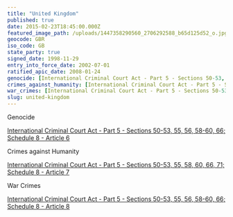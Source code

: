 ```yaml
---
title: "United Kingdom"
published: true
date: 2015-02-23T18:45:00.000Z
featured_image_path: /uploads/1447358290560_2706292588_b65d125d52_o.jpg
geocode: GBR
iso_code: GB
state_party: true
signed_date: 1998-11-29
entry_into_force_date: 2002-07-01
ratified_apic_date: 2008-01-24
genocide: [International Criminal Court Act - Part 5 - Sections 50-53, 55, 56, 58-60, 66; Schedule 8 - Article 6](https://iccdb.hrlc.net/data/doc/85/keyword/46/)
crimes_against_humanity: [International Criminal Court Act - Part 5 - Sections 50-53, 55, 58, 60, 66, 71; Schedule 8 - Article 7](https://iccdb.hrlc.net/data/doc/85/keyword/13/)
war_crimes: [International Criminal Court Act - Part 5 - Sections 50-53, 55, 56, 58-60, 66; Schedule 8 - Article 8](https://iccdb.hrlc.net/data/doc/85/keyword/145/)
slug: united-kingdom
---
```

Genocide

[International Criminal Court Act - Part 5 - Sections 50-53, 55, 56, 58-60, 66; Schedule 8 - Article 6](https://iccdb.hrlc.net/data/doc/85/keyword/46/)

Crimes against Humanity

[International Criminal Court Act - Part 5 - Sections 50-53, 55, 58, 60, 66, 71; Schedule 8 - Article 7](https://iccdb.hrlc.net/data/doc/85/keyword/13/)

War Crimes

[International Criminal Court Act - Part 5 - Sections 50-53, 55, 56, 58-60, 66; Schedule 8 - Article 8](https://iccdb.hrlc.net/data/doc/85/keyword/145/)

